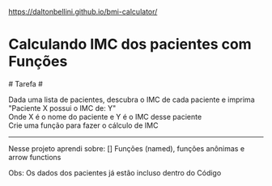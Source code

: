 https://daltonbellini.github.io/bmi-calculator/

<h1>Calculando IMC dos pacientes com Funções</h1>
<p> 
  <p> # Tarefa # </p>
Dada uma lista de pacientes, descubra o IMC de cada paciente e imprima<br>
  "Paciente X possui o IMC de: Y"<br>
  Onde X é o nome do paciente e Y é o IMC desse paciente<br>
  Crie uma função para fazer o cálculo de IMC<br>
  </p
<br><hr>
<p>Nesse projeto aprendi sobre:
[] Funções (named), funções anônimas e arrow functions</ p
<br>
  <p>Obs: Os dados dos pacientes já estão incluso dentro do Código</p
